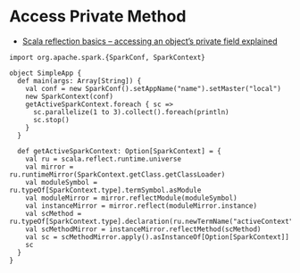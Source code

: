 # Access Private Method
- [Scala reflection basics – accessing an object’s private field explained](http://www.blog.project13.pl/index.php/lang/en/1864/scala-reflection-accessing-an-objects-private-field-explained)

```
import org.apache.spark.{SparkConf, SparkContext}

object SimpleApp {
  def main(args: Array[String]) {
    val conf = new SparkConf().setAppName("name").setMaster("local")
    new SparkContext(conf)
    getActiveSparkContext.foreach { sc =>
      sc.parallelize(1 to 3).collect().foreach(println)
      sc.stop()
    }
  }

  def getActiveSparkContext: Option[SparkContext] = {
    val ru = scala.reflect.runtime.universe
    val mirror = ru.runtimeMirror(SparkContext.getClass.getClassLoader)
    val moduleSymbol = ru.typeOf[SparkContext.type].termSymbol.asModule
    val moduleMirror = mirror.reflectModule(moduleSymbol)
    val instanceMirror = mirror.reflect(moduleMirror.instance)
    val scMethod = ru.typeOf[SparkContext.type].declaration(ru.newTermName("activeContext")).asMethod
    val scMethodMirror = instanceMirror.reflectMethod(scMethod)
    val sc = scMethodMirror.apply().asInstanceOf[Option[SparkContext]]
    sc
  }
}
```
